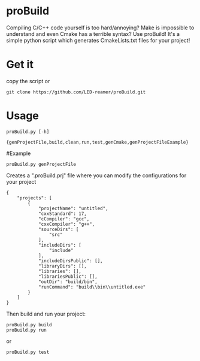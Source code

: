 # proBuild
Compiling C/C++ code yourself is too hard/annoying? Make is impossible to understand and even Cmake has a terrible syntax? Use proBuild! It's a simple python script which generates CmakeLists.txt files for your project!

# Get it
copy the script
or
```
git clone https://github.com/LED-reamer/proBuild.git
```

# Usage
```
proBuild.py [-h]
            {genProjectFile,build,clean,run,test,genCmake,genProjectFileExample}
```

#Example
```
proBuild.py genProjectFile
```
Creates a ".proBuild.prj" file where you can modify the configurations for your project
```
{
	"projects": [
		{
			"projectName": "untitled",
			"cxxStandard": 17,
			"cCompiler": "gcc",
			"cxxCompiler": "g++",
			"sourceDirs": [
				"src"
			],
			"includeDirs": [
				"include"
			],
			"includeDirsPublic": [],
			"libraryDirs": [],
			"libraries": [],
			"librariesPublic": [],
			"outDir": "build/bin",
			"runCommand": "build\\bin\\untitled.exe"
		}
	]
}
```
Then build and run your project:
```
proBuild.py build
proBuild.py run
```
or
```
proBuild.py test
```

